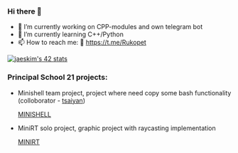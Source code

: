 ### Hi there 👋
- 🔭 I’m currently working on CPP-modules and own telegram bot
- 🌱 I’m currently learning C++/Python
- 📫 How to reach me: :iphone: https://t.me/Rukopet

[![jaeskim's 42 stats](https://badge42.herokuapp.com/api/stats/egums?privacyName=true)](https://github.com/egums/badge42)

### **Principal School 21 projects**:

- Minishell team project, project where need copy some bash functionality (colloborator - [tsaiyan](https://github.com/tsaiyan))

     [MINISHELL](https://github.com/Rukopet/minishell)
     
- MiniRT solo project, graphic project with raycasting implementation
  
     [MINIRT](https://github.com/Rukopet/miniRT)
<!--
**Rukopet/Rukopet** is a ✨ _special_ ✨ repository because its `README.md` (this file) appears on your GitHub profile.
- 🔭 I’m currently working on CPP-modules and telegram bot
- 🌱 I’m currently learning C++/Python
- 📫 How to reach me: :iphone: https://t.me/Rukopet
